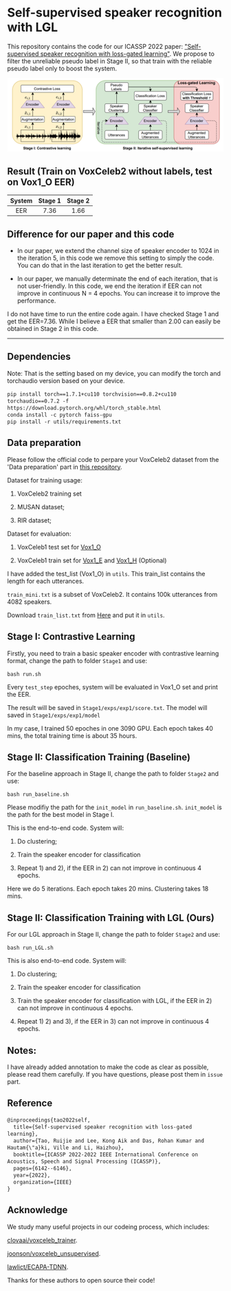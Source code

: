 # Self-supervised speaker recognition with LGL

This repository contains the code for our ICASSP 2022 paper: ["Self-supervised speaker recognition with loss-gated learning"](https://arxiv.org/pdf/2110.03869.pdf). We propose to filter the unreliable pseudo label in Stage II, so that train with the reliable pseudo label only to boost the system.

![LGL.png](utils/LGL.png)

## Result (Train on VoxCeleb2 without labels, test on Vox1_O EER)

| System | Stage 1   | Stage 2 | 
| :-:    | :-:       | :-:     |
|  EER   | 7.36      | 1.66    |

## Difference for our paper and this code

* In our paper, we extend the channel size of speaker encoder to 1024 in the iteration 5, in this code we remove this setting to simply the code. You can do that in the last iteration to get the better result. 

* In our paper, we manually determinate the end of each iteration, that is not user-friendly. In this code, we end the iteration if EER can not improve in continuous N = 4 epochs. You can increase it to improve the performance.

I do not have time to run the entire code again. I have checked Stage 1 and get the EER=7.36. While I believe a EER that smaller than 2.00 can easily be obtained in Stage 2 in this code. 

***

## Dependencies

Note: That is the setting based on my device, you can modify the torch and torchaudio version based on your device.

```
pip install torch==1.7.1+cu110 torchvision==0.8.2+cu110 torchaudio==0.7.2 -f https://download.pytorch.org/whl/torch_stable.html
conda install -c pytorch faiss-gpu
pip install -r utils/requirements.txt
```

## Data preparation

Please follow the official code to perpare your VoxCeleb2 dataset from the 'Data preparation' part in [this repository](https://github.com/clovaai/voxceleb_trainer).

Dataset for training usage: 

1) VoxCeleb2 training set

2) MUSAN dataset;

3) RIR dataset;

Dataset for evaluation:

1) VoxCeleb1 test set for [Vox1_O](https://www.robots.ox.ac.uk/~vgg/data/voxceleb/meta/veri_test2.txt) 

2) VoxCeleb1 train set for [Vox1_E](https://www.robots.ox.ac.uk/~vgg/data/voxceleb/meta/list_test_all2.txt) and [Vox1_H](https://www.robots.ox.ac.uk/~vgg/data/voxceleb/meta/list_test_hard2.txt) (Optional)

I have added the test_list (Vox1_O) in `utils`. This train_list contains the length for each utterances.

`train_mini.txt` is a subset of VoxCeleb2. It contains 100k utterances from 4082 speakers.

Download `train_list.txt` from [Here](https://drive.google.com/u/0/uc?id=1eraQWNKNHS_s6SnPjoZrQ_1HOeUREh9R&export=download) and put it in `utils`.

## Stage I: Contrastive Learning

Firstly, you need to train a basic speaker encoder with contrastive learning format, change the path to folder `Stage1` and use:

```
bash run.sh
```

Every `test_step` epoches, system will be evaluated in Vox1_O set and print the EER. 

The result will be saved in `Stage1/exps/exp1/score.txt`. The model will saved in `Stage1/exps/exp1/model`

In my case, I trained 50 epoches in one 3090 GPU. Each epoch takes 40 mins, the total training time is about 35 hours.

## Stage II: Classification Training (Baseline)

For the baseline approach in Stage II, change the path to folder `Stage2` and use:

```
bash run_baseline.sh
```

Please modifiy the path for the `init_model` in `run_baseline.sh`. `init_model` is the path for the best model in Stage I.

This is the end-to-end code. System will:

1) Do clustering;

2) Train the speaker encoder for classification

3) Repeat 1) and 2), if the EER in 2) can not improve in continuous 4 epochs.

Here we do 5 iterations. Each epoch takes 20 mins. Clustering takes 18 mins.

## Stage II: Classification Training with LGL (Ours)

For our LGL approach in Stage II, change the path to folder `Stage2` and use:

```
bash run_LGL.sh
```

This is also end-to-end code. System will:

1) Do clustering;

2) Train the speaker encoder for classification

3) Train the speaker encoder for classification with LGL, if the EER in 2) can not improve in continuous 4 epochs.

4) Repeat 1) 2) and 3), if the EER in 3) can not improve in continuous 4 epochs.

## Notes:

I have already added annotation to make the code as clear as possible, please read them carefully. If you have questions, please post them in `issue` part.

## Reference
```
@inproceedings{tao2022self,
  title={Self-supervised speaker recognition with loss-gated learning},
  author={Tao, Ruijie and Lee, Kong Aik and Das, Rohan Kumar and Hautam{\"a}ki, Ville and Li, Haizhou},
  booktitle={ICASSP 2022-2022 IEEE International Conference on Acoustics, Speech and Signal Processing (ICASSP)},
  pages={6142--6146},
  year={2022},
  organization={IEEE}
}
```

## Acknowledge

We study many useful projects in our codeing process, which includes:

[clovaai/voxceleb_trainer](https://github.com/clovaai/voxceleb_trainer).

[joonson/voxceleb_unsupervised](https://github.com/joonson/voxceleb_unsupervised).

[lawlict/ECAPA-TDNN](https://github.com/lawlict/ECAPA-TDNN/blob/master/ecapa_tdnn.py).

Thanks for these authors to open source their code!
